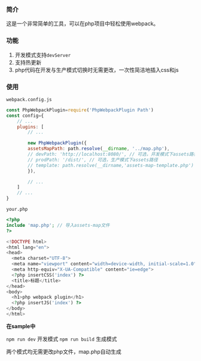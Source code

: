 ### 简介
这是一个非常简单的工具，可以在php项目中轻松使用webpack。

### 功能
1. 开发模式支持`devServer`
2. 支持热更新
3. php代码在开发与生产模式切换时无需更改，一次性简洁地插入css和js

### 使用
`webpack.config.js`

```js
const PhpWebpackPlugin=require('PhpWebpackPlugin Path')
const config={
    // ...
    plugins: [
        // ...

        new PhpWebpackPlugin({
        assetsMapPath: path.resolve(__dirname, '../map.php'),
        // devPath: 'http://localhost:8080/', // 可选，开发模式下assets路径，一般配合devServer使用
        // prodPath: '/dist/', // 可选，生产模式下assets路径
        // template: path.resolve(__dirname,'assets-map-template.php') // assets-map的模板php
        }),

        // ...
    ]
    // ...
}
```

`your.php`

```php
<?php
include 'map.php'; // 导入assets-map文件
?>

<!DOCTYPE html>
<html lang="en">
<head>
  <meta charset="UTF-8">
  <meta name="viewport" content="width=device-width, initial-scale=1.0">
  <meta http-equiv="X-UA-Compatible" content="ie=edge">
  <?php insertCSS('index') ?>
  <title>标题</title>
</head>
<body>
  <h1>php webpack plugin</h1>
  <?php insertJS('index') ?>
</body>
</html>

```

**在sample中**

`npm run dev` 开发模式
`npm run build` 生成模式

两个模式均无需更改php文件，map.php自动生成

